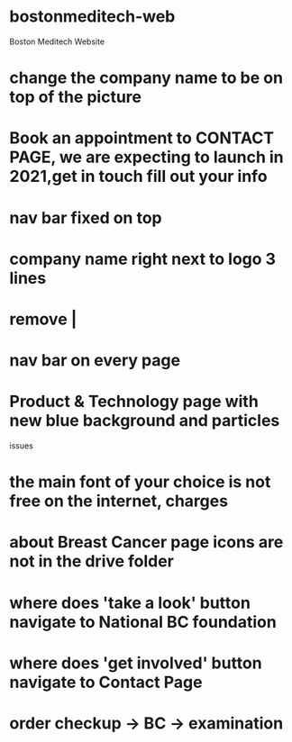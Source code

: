 # bostonmeditech-web
Boston Meditech Website

# change the company name to be on top of the picture
# Book an appointment to CONTACT PAGE, we are expecting to launch in 2021,get in touch fill out your info
# nav bar fixed on top
# company name right next to logo 3 lines
# remove |
# nav bar on every page
# Product & Technology page with new blue background and particles



issues
# the main font of your choice is not free on the internet, charges
# about Breast Cancer page icons are not in the drive folder
# where does 'take a look' button navigate to National BC foundation
# where does 'get involved' button navigate to Contact Page
# order checkup -> BC -> examination
